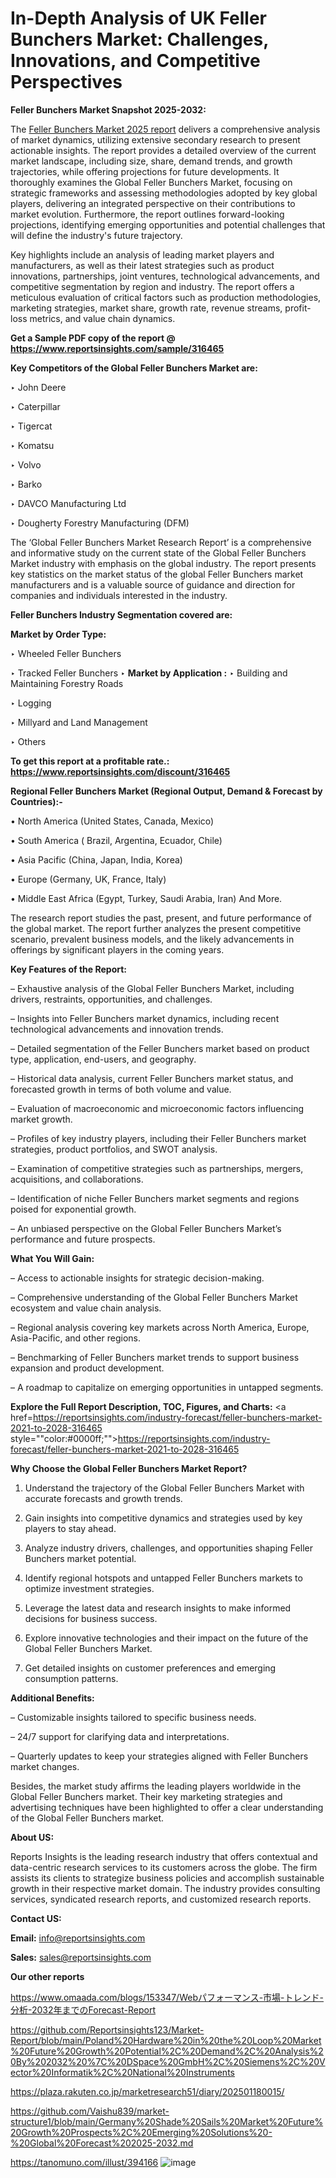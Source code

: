 # In-Depth Analysis of UK Feller Bunchers Market: Challenges, Innovations, and Competitive Perspectives

<strong>Feller Bunchers Market Snapshot 2025-2032:</strong>

The <a href=https://www.reportsinsights.com/sample/316465>Feller Bunchers Market 2025 report</a> delivers a comprehensive analysis of market dynamics, utilizing extensive secondary research to present actionable insights. The report provides a detailed overview of the current market landscape, including size, share, demand trends, and growth trajectories, while offering projections for future developments. It thoroughly examines the Global Feller Bunchers Market, focusing on strategic frameworks and assessing methodologies adopted by key global players, delivering an integrated perspective on their contributions to market evolution. Furthermore, the report outlines forward-looking projections, identifying emerging opportunities and potential challenges that will define the industry's future trajectory.

Key highlights include an analysis of leading market players and manufacturers, as well as their latest strategies such as product innovations, partnerships, joint ventures, technological advancements, and competitive segmentation by region and industry. The report offers a meticulous evaluation of critical factors such as production methodologies, marketing strategies, market share, growth rate, revenue streams, profit-loss metrics, and value chain dynamics.

<strong>Get a Sample PDF copy of the report @ <a href=https://www.reportsinsights.com/sample/316465 style=color:#0000ff;>https://www.reportsinsights.com/sample/316465</a></strong>

<strong>Key Competitors of the Global Feller Bunchers Market are:</strong>

‣ John Deere

‣ Caterpillar

‣ Tigercat

‣ Komatsu

‣ Volvo

‣ Barko

‣ DAVCO Manufacturing Ltd

‣ Dougherty Forestry Manufacturing (DFM)

The ‘Global Feller Bunchers Market Research Report’ is a comprehensive and informative study on the current state of the Global Feller Bunchers Market industry with emphasis on the global industry. The report presents key statistics on the market status of the global Feller Bunchers market manufacturers and is a valuable source of guidance and direction for companies and individuals interested in the industry.

<strong>Feller Bunchers Industry Segmentation covered are:</strong>

<strong>Market by Order Type: </strong>

‣ Wheeled Feller Bunchers

‣ Tracked Feller Bunchers
‣ 
<strong>Market by Application :</strong>
‣ Building and Maintaining Forestry Roads

‣ Logging

‣ Millyard and Land Management

‣ Others

<strong>To get this report at a profitable rate.: <a href=https://www.reportsinsights.com/discount/316465 style=color:#0000ff;>https://www.reportsinsights.com/discount/316465</a></strong>

<strong>Regional Feller Bunchers Market (Regional Output, Demand &amp; Forecast by Countries):-</strong>

• North America (United States, Canada, Mexico)

• South America ( Brazil, Argentina, Ecuador, Chile)

• Asia Pacific (China, Japan, India, Korea)

• Europe (Germany, UK, France, Italy)

• Middle East Africa (Egypt, Turkey, Saudi Arabia, Iran) And More.

The research report studies the past, present, and future performance of the global market. The report further analyzes the present competitive scenario, prevalent business models, and the likely advancements in offerings by significant players in the coming years.

<strong>Key Features of the Report:</strong>

– Exhaustive analysis of the Global Feller Bunchers Market, including drivers, restraints, opportunities, and challenges.

– Insights into Feller Bunchers market dynamics, including recent technological advancements and innovation trends.

– Detailed segmentation of the Feller Bunchers market based on product type, application, end-users, and geography.

– Historical data analysis, current Feller Bunchers market status, and forecasted growth in terms of both volume and value.

– Evaluation of macroeconomic and microeconomic factors influencing market growth.

– Profiles of key industry players, including their Feller Bunchers market strategies, product portfolios, and SWOT analysis.

– Examination of competitive strategies such as partnerships, mergers, acquisitions, and collaborations.

– Identification of niche Feller Bunchers market segments and regions poised for exponential growth.

– An unbiased perspective on the Global Feller Bunchers Market’s performance and future prospects.

<strong>What You Will Gain:</strong>

– Access to actionable insights for strategic decision-making.

– Comprehensive understanding of the Global Feller Bunchers Market ecosystem and value chain analysis.

– Regional analysis covering key markets across North America, Europe, Asia-Pacific, and other regions.

– Benchmarking of Feller Bunchers market trends to support business expansion and product development.

– A roadmap to capitalize on emerging opportunities in untapped segments.

<strong>Explore the Full Report Description, TOC, Figures, and Charts:</strong>
<a href=https://reportsinsights.com/industry-forecast/feller-bunchers-market-2021-to-2028-316465 style=""color:#0000ff;"">https://reportsinsights.com/industry-forecast/feller-bunchers-market-2021-to-2028-316465</a>

<strong>Why Choose the Global Feller Bunchers Market Report?</strong>

1. Understand the trajectory of the Global Feller Bunchers Market with accurate forecasts and growth trends.

2. Gain insights into competitive dynamics and strategies used by key players to stay ahead.

3. Analyze industry drivers, challenges, and opportunities shaping Feller Bunchers market potential.

4. Identify regional hotspots and untapped Feller Bunchers markets to optimize investment strategies.

5. Leverage the latest data and research insights to make informed decisions for business success.

6. Explore innovative technologies and their impact on the future of the Global Feller Bunchers Market.

7. Get detailed insights on customer preferences and emerging consumption patterns.

<strong>Additional Benefits:</strong>

– Customizable insights tailored to specific business needs.

– 24/7 support for clarifying data and interpretations.

– Quarterly updates to keep your strategies aligned with Feller Bunchers market changes.

Besides, the market study affirms the leading players worldwide in the Global Feller Bunchers market. Their key marketing strategies and advertising techniques have been highlighted to offer a clear understanding of the Global Feller Bunchers market.

<strong><strong>About US</strong>:</strong>

Reports Insights is the leading research industry that offers contextual and data-centric research services to its customers across the globe. The firm assists its clients to strategize business policies and accomplish sustainable growth in their respective market domain. The industry provides consulting services, syndicated research reports, and customized research reports.

<strong>Contact US:</strong>

<p class=><b>Email:</b> <a href=mailto:info@reportsinsights.com>info@reportsinsights.com</a></p>
<p class=><b>Sales:</b> <a href=mailto:sales@reportsinsights.com>sales@reportsinsights.com</a></p>

<strong>Our other reports</strong>

<a href=https://www.omaada.com/blogs/153347/Webパフォーマンス-市場-トレンド-分析-2032年までのForecast-Report>https://www.omaada.com/blogs/153347/Webパフォーマンス-市場-トレンド-分析-2032年までのForecast-Report</a>

<a href=https://github.com/Reportsinsights123/Market-Report/blob/main/Poland%20Hardware%20in%20the%20Loop%20Market%20Future%20Growth%20Potential%2C%20Demand%2C%20Analysis%20By%202032%20%7C%20DSpace%20GmbH%2C%20Siemens%2C%20Vector%20Informatik%2C%20National%20Instruments>https://github.com/Reportsinsights123/Market-Report/blob/main/Poland%20Hardware%20in%20the%20Loop%20Market%20Future%20Growth%20Potential%2C%20Demand%2C%20Analysis%20By%202032%20%7C%20DSpace%20GmbH%2C%20Siemens%2C%20Vector%20Informatik%2C%20National%20Instruments</a>

<a href=https://plaza.rakuten.co.jp/marketresearch51/diary/202501180015/>https://plaza.rakuten.co.jp/marketresearch51/diary/202501180015/</a>

<a href=https://github.com/Vaishu839/market-structure1/blob/main/Germany%20Shade%20Sails%20Market%20Future%20Growth%20Prospects%2C%20Emerging%20Solutions%20-%20Global%20Forecast%202025-2032.md>https://github.com/Vaishu839/market-structure1/blob/main/Germany%20Shade%20Sails%20Market%20Future%20Growth%20Prospects%2C%20Emerging%20Solutions%20-%20Global%20Forecast%202025-2032.md</a>

<a href=https://tanomuno.com/illust/394166>https://tanomuno.com/illust/394166</a>
![image](https://github.com/user-attachments/assets/8e6e09b4-5d9d-4657-981c-6ca5803c98d6)
